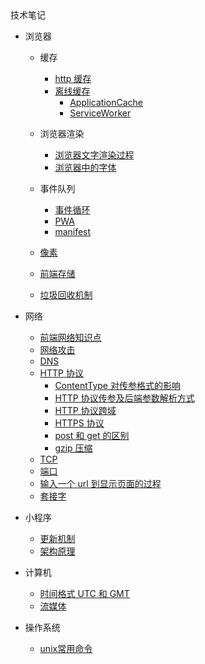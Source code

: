 <div class="sidebar-title" >技术笔记</div>
<template id="root-breadcrumb">底层知识</template>

- 浏览器

  - 缓存

    - [http 缓存](document/技术笔记/底层知识/浏览器/缓存/http缓存.md)
    - [离线缓存](document/技术笔记/底层知识/浏览器/缓存/离线缓存/离线缓存.md)
      - [ApplicationCache](document/技术笔记/底层知识/浏览器/缓存/离线缓存/ApplicationCache.md)
      - [ServiceWorker](document/技术笔记/底层知识/浏览器/缓存/离线缓存/ServiceWorker.md)

  - 浏览器渲染

    - [浏览器文字渲染过程](document/技术笔记/底层知识/浏览器/浏览器渲染/浏览器中的文字渲染过程.md)
    - [浏览器中的字体](document/技术笔记/底层知识/浏览器/浏览器渲染/浏览器中的字体.md)

  - 事件队列

    - [事件循环](document/技术笔记/底层知识/浏览器/事件队列/事件循环.md)
    - [PWA](document/技术笔记/底层知识/浏览器/PWA/PWA.md)
    - [manifest](document/技术笔记/底层知识/浏览器/PWA/manifest.md)

  - [像素](document/技术笔记/底层知识/浏览器/像素.md)
  - [前端存储](document/技术笔记/底层知识/浏览器/前端存储.md)
  - [垃圾回收机制](document/技术笔记/底层知识/浏览器/垃圾回收机制.md)

- 网络

  - [前端网络知识点](document/技术笔记/底层知识/网络/前端网络知识点.md)
  - [网络攻击](document/技术笔记/底层知识/网络/网络攻击/网络攻击.md)
  - [DNS](document/技术笔记/底层知识/网络/dns/DNS.md)
  - [HTTP 协议](document/技术笔记/底层知识/网络/http协议/http协议.md)
    - [ContentType 对传参格式的影响](document/技术笔记/底层知识/网络/http协议/ContentType对传参格式的影响.md)
    - [HTTP 协议传参及后端参数解析方式](document/技术笔记/底层知识/网络/http协议/http协议传参及后端参数解析方式.md)
    - [HTTP 协议跨域](document/技术笔记/底层知识/网络/http协议/http协议跨域.md)
    - [HTTPS 协议](document/技术笔记/底层知识/网络/http协议/https协议.md)
    - [post 和 get 的区别](document/技术笔记/底层知识/网络/http协议/post和get的区别.md)
    - [gzip 压缩](document/技术笔记/底层知识/网络/http协议/gzip压缩.md)
  - [TCP](document/技术笔记/底层知识/网络/tcp/tcp.md)
  - [端口](document/技术笔记/底层知识/网络/端口.md)
  - [输入一个 url 到显示页面的过程](document/技术笔记/底层知识/网络/输入一个url到显示页面的过程.md)
  - [套接字](document/技术笔记/底层知识/网络/套接字.md)

- 小程序

  - [更新机制](document/技术笔记/底层知识/小程序/更新机制.md)
  - [架构原理](document/技术笔记/底层知识/小程序/架构原理.md)

- 计算机

  - [时间格式 UTC 和 GMT](document/技术笔记/底层知识/计算机/时间格式UTC和GMT.md)
  - [流媒体](document/技术笔记/底层知识/计算机/流媒体.md)

- 操作系统

  - [unix常用命令](document/技术笔记/底层知识/操作系统/unix常用命令.md)